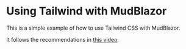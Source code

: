 # Using Tailwind with MudBlazor

This is a simple example of how to use Tailwind CSS with MudBlazor. 

It follows the recommendations in [this video](https://www.youtube.com/watch?v=71PAgfRX8bU).